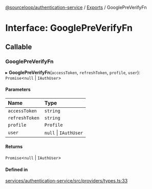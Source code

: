 [@sourceloop/authentication-service](../README.md) / [Exports](../modules.md) / GooglePreVerifyFn

# Interface: GooglePreVerifyFn

## Callable

### GooglePreVerifyFn

▸ **GooglePreVerifyFn**(`accessToken`, `refreshToken`, `profile`, `user`): `Promise`<``null`` \| `IAuthUser`\>

#### Parameters

| Name | Type |
| :------ | :------ |
| `accessToken` | `string` |
| `refreshToken` | `string` |
| `profile` | `Profile` |
| `user` | ``null`` \| `IAuthUser` |

#### Returns

`Promise`<``null`` \| `IAuthUser`\>

#### Defined in

[services/authentication-service/src/providers/types.ts:33](https://github.com/sourcefuse/loopback4-microservice-catalog/blob/a84fe677/services/authentication-service/src/providers/types.ts#L33)
